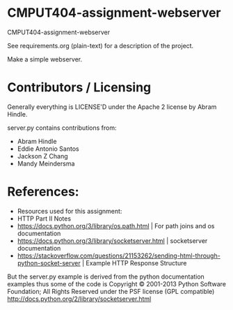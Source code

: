 CMPUT404-assignment-webserver
=============================

CMPUT404-assignment-webserver

See requirements.org (plain-text) for a description of the project.

Make a simple webserver.

Contributors / Licensing
========================

Generally everything is LICENSE'D under the Apache 2 license by Abram Hindle.

server.py contains contributions from:

* Abram Hindle
* Eddie Antonio Santos
* Jackson Z Chang
* Mandy Meindersma 

# References:
* Resources used for this assignment:
* HTTP Part II Notes
* https://docs.python.org/3/library/os.path.html | For path joins and os documentation
* https://docs.python.org/3/library/socketserver.html | socketserver documentation
* https://stackoverflow.com/questions/21153262/sending-html-through-python-socket-server | Example HTTP Response Structure

But the server.py example is derived from the python documentation
examples thus some of the code is Copyright © 2001-2013 Python
Software Foundation; All Rights Reserved under the PSF license (GPL
compatible) http://docs.python.org/2/library/socketserver.html

